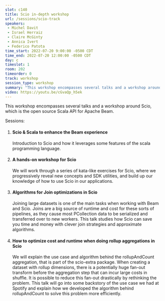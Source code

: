 ```yaml
---
slot: c140
title: Scio in-depth workshop
url: /sessions/scio-track
speakers:
 - Michel Davit
 - Israel Herraiz
 - Claire McGinty
 - Annica Ivert
 - Federico Patota
time_start: 2022-07-20 9:00:00 -0500 CDT
time_end: 2022-07-20 12:00:00 -0500 CDT
day: c
timeslot: 1
room: 202
timeorder: 0
track: workshop
session_type: workshop
summary: "This workshop encompasses several talks and a workshop around Scio, which is the open source Scala API for Apache Beam."
video: https://youtu.be/cGvaQp_h5ek
---
```


This workshop encompasses several talks and a workshop around Scio, which is the open source Scala API for Apache Beam.

Sessions:

1. #### Scio & Scala to enhance the Beam experience
   Introduction to Scio and how it leverages some features of the scala programming language.

2. #### A hands-on workshop for Scio
   We will work through a series of kata-like exercises for Scio, where we progressively reveal new concepts and SDK utilities, and build up our knowledge of how to use Scio in our applications.

3. #### Algorithms for Join optimizations in Scio
   Joining large datasets is one of the main tasks when working with Beam and Scio. Joins are a big source of runtime and cost for these sorts of pipelines, as they cause most PCollection data to be serialized and transferred over to new workers. This talk studies how Scio can save you time and money with clever join strategies and approximate algorithms.

4. #### How to optimize cost and runtime when doing rollup aggregations in Scio
   We will explain the use case and algorithm behind the rollupAndCount aggregation, that is part of the scio-extra package. When creating a dataset with rollup dimensions, there is a potentially huge fan-out transform before the aggregation step that can incur large costs in shuffle. It is possible to reduce this fan-out drastically by rethinking the problem. This talk will go into some backstory of the use case we had at Spotify and explain how we developed the algorithm behind rollupAndCount to solve this problem more efficiently.
